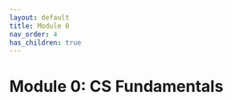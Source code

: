 ```yaml
---
layout: default
title: Module 0
nav_order: 4
has_children: true
---
```


# Module 0: CS Fundamentals
